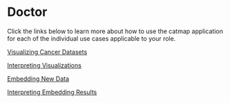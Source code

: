 # Doctor
Click the links below to learn more about how to use the catmap application for each of the individual use cases applicable to your role. 

[Visualizing Cancer Datasets](use_cases/visualizing_cancer_datasets.md) 

[Interpreting Visualizations](use_cases/interpreting_visualizations.md) 

[Embedding New Data](use_cases/embedding_new_data.md) 

[Interpreting Embedding Results](use_cases/interpreting_embedding_results.md) 
